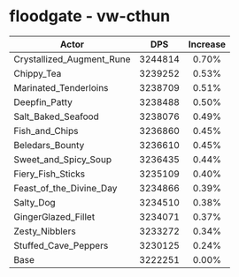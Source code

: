 # floodgate - vw-cthun
| Actor | DPS | Increase |
|---|:---:|:---:|
|Crystallized_Augment_Rune|3244814|0.70%|
|Chippy_Tea|3239252|0.53%|
|Marinated_Tenderloins|3238709|0.51%|
|Deepfin_Patty|3238488|0.50%|
|Salt_Baked_Seafood|3238076|0.49%|
|Fish_and_Chips|3236860|0.45%|
|Beledars_Bounty|3236610|0.45%|
|Sweet_and_Spicy_Soup|3236435|0.44%|
|Fiery_Fish_Sticks|3235109|0.40%|
|Feast_of_the_Divine_Day|3234866|0.39%|
|Salty_Dog|3234510|0.38%|
|GingerGlazed_Fillet|3234071|0.37%|
|Zesty_Nibblers|3233272|0.34%|
|Stuffed_Cave_Peppers|3230125|0.24%|
|Base|3222251|0.00%|
